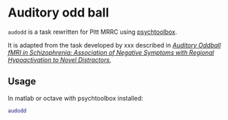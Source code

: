 # Auditory odd ball
`audodd` is a task rewritten for Pitt MRRC using [psychtoolbox](http://psychtoolbox.org/).

It is adapted from the task developed by xxx described in *[Auditory Oddball fMRI in Schizophrenia: Association of Negative Symptoms with Regional Hypoactivation to Novel Distractors](https://doi.org/10.1007/s11682-008-9022-7)*,

## Usage

In matlab or octave with psychtoolbox installed:
```matlab
audodd
```
